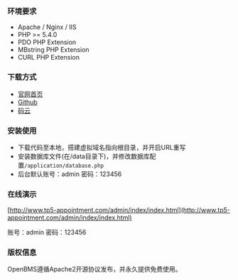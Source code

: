 

### 环境要求

* Apache / Nginx / IIS
* PHP >= 5.4.0
* PDO PHP Extension
* MBstring PHP Extension
* CURL PHP Extension

### 下载方式

* [官网首页](http://www.openbms.cn)
* [Github](https://github.com/chenjiacheng/openbms)
* [码云](https://gitee.com/openbms/openbms)

### 安装使用

* 下载代码至本地，搭建虚拟域名指向根目录，并开启URL重写
* 安装数据库文件(在/data目录下)，并修改数据库配置`/application/database.php`
* 后台默认账号：admin 密码：123456

### 在线演示

[http://www.tp5-appointment.com/admin/index/index.html](http://www.tp5-appointment.com/admin/index/index.html)

账号：admin 密码：123456

### 版权信息

OpenBMS遵循Apache2开源协议发布，并永久提供免费使用。
